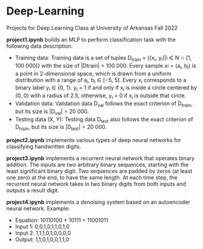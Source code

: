 # Deep-Learning

Projects for Deep Learning Class at University of Arkansas Fall 2022

**project1.ipynb** builds an MLP to perform classification task with the following data description:
* Training data: Training data is a set of tuples D<sub>train</sub> = {(x<sub>i</sub>, y<sub>i</sub>)|i ∈ N ∩ [1, 100 000]} with the size of |Dtrain| = 100 000. Every sample xi = (a<sub>i</sub>, b<sub>i</sub>) is a point in 2-dimensional space, which is drawn from a uniform distribution with a range of a<sub>i</sub>, b<sub>i</sub> ∈ [−5, 5]. Every x<sub>i</sub> corresponds to a binary label y<sub>i</sub> ∈ {0, 1}. y<sub>i</sub> = 1 if and only if x<sub>i</sub> is inside a circle centered by (0, 0) with a radius of 2.5, otherwise, y<sub>i</sub> = 0 if x<sub>i</sub> is outside that circle. 
* Validation data: Validation data D<sub>val</sub> follows the exact criterion of D<sub>train</sub>, but its size is |D<sub>val</sub>| = 20 000.
* Testing data (X, Y): Testing data D<sub>test</sub> also follows the exact criterion of D<sub>train</sub>, but its size is |D<sub>test</sub>| =
20 000.

**project2.ipynb** implements various types of deep neural networks for classifying handwritten digits.

**project3.ipynb** implements a recurrent neural network that operates binary addition. The inputs are two arbitrary binary sequences, starting with the least significant binary digit. Two sequences are  padded by zeros (at least one zero) at the end, to have the same length. At each time step, the recurrent
neural network takes in two binary digits from both inputs and outputs a result digit.

**project4.ipynb** implements a denoising system based on an autoencoder neural network.
Example:
* Equation: 10110100 + 10111 = 11001011
* Input 1: 0,0,1,0,1,1,0,1,0
* Input 2: 1,1,1,0,1,0,0,0,0
* Output: 1,1,0,1,0,0,1,1,0

